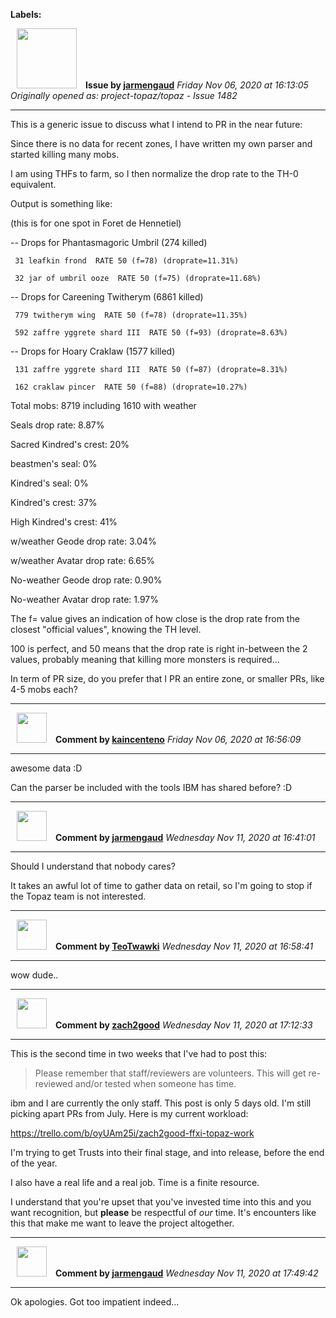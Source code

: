**Labels:**



<a href="https://github.com/jarmengaud"><img src="https://avatars3.githubusercontent.com/u/52013132?v=4" width="96" height="96" hspace="10"></img></a> **Issue by [jarmengaud](https://github.com/jarmengaud)**
_Friday Nov 06, 2020 at 16:13:05_
_Originally opened as: project-topaz/topaz - Issue 1482_

----

This is a generic issue to discuss what I intend to PR in the near future:

Since there is no data for recent zones, I have written my own parser and started killing many mobs.
I am using THFs to farm, so I then normalize the drop rate to the TH-0 equivalent.
Output is something like:
(this is for one spot in Foret de Hennetiel)

-- Drops for Phantasmagoric Umbril  (274 killed)
     31 leafkin frond  RATE 50 (f=78) (droprate=11.31%)
     32 jar of umbril ooze  RATE 50 (f=75) (droprate=11.68%)
-- Drops for Careening Twitherym  (6861 killed)
     779 twitherym wing  RATE 50 (f=78) (droprate=11.35%)
     592 zaffre yggrete shard III  RATE 50 (f=93) (droprate=8.63%)
-- Drops for Hoary Craklaw  (1577 killed)
     131 zaffre yggrete shard III  RATE 50 (f=87) (droprate=8.31%)
     162 craklaw pincer  RATE 50 (f=88) (droprate=10.27%)

 Total mobs: 8719    including 1610 with weather

Seals drop rate:  8.87%
   Sacred Kindred's crest:  20%
   beastmen's seal:  0%
   Kindred's seal:  0%
   Kindred's crest:  37%
   High Kindred's crest:  41%

w/weather Geode  drop rate: 3.04%
w/weather Avatar drop rate: 6.65%
No-weather Geode  drop rate: 0.90%
No-weather Avatar drop rate: 1.97%

The f= value gives an indication of how close is the drop rate from the closest "official values", knowing the TH level.
100 is perfect, and 50 means that the drop rate is right in-between the 2 values, probably meaning that killing more monsters is required...

In term of PR size, do you prefer that I PR an entire zone, or smaller PRs, like 4-5 mobs each?




----
<a href="https://github.com/kaincenteno"><img src="https://avatars3.githubusercontent.com/u/26943220?v=4" width="48" height="48" hspace="10"></img></a> **Comment by [kaincenteno](https://github.com/kaincenteno)**
_Friday Nov 06, 2020 at 16:56:09_

----

awesome data :D

Can the parser be included with the tools IBM has shared before? :D 


----
<a href="https://github.com/jarmengaud"><img src="https://avatars3.githubusercontent.com/u/52013132?v=4" width="48" height="48" hspace="10"></img></a> **Comment by [jarmengaud](https://github.com/jarmengaud)**
_Wednesday Nov 11, 2020 at 16:41:01_

----

Should I understand that nobody cares? 
It takes an awful lot of time to gather data on retail, so I'm going to stop if the Topaz team is not interested.


----
<a href="https://github.com/TeoTwawki"><img src="https://avatars0.githubusercontent.com/u/6871475?v=4" width="48" height="48" hspace="10"></img></a> **Comment by [TeoTwawki](https://github.com/TeoTwawki)**
_Wednesday Nov 11, 2020 at 16:58:41_

----

wow dude..


----
<a href="https://github.com/zach2good"><img src="https://avatars3.githubusercontent.com/u/1389729?v=4" width="48" height="48" hspace="10"></img></a> **Comment by [zach2good](https://github.com/zach2good)**
_Wednesday Nov 11, 2020 at 17:12:33_

----

This is the second time in two weeks that I've had to post this:

> Please remember that staff/reviewers are volunteers. This will get re-reviewed and/or tested when someone has time.

ibm and I are currently the only staff. This post is only 5 days old. I'm still picking apart PRs from July. Here is my current workload:
https://trello.com/b/oyUAm25i/zach2good-ffxi-topaz-work

I'm trying to get Trusts into their final stage, and into release, before the end of the year.

I also have a real life and a real job. Time is a finite resource. 

I understand that you're upset that you've invested time into this and you want recognition, but **please** be respectful of _our_ time. It's encounters like this that make me want to leave the project altogether. 



----
<a href="https://github.com/jarmengaud"><img src="https://avatars3.githubusercontent.com/u/52013132?v=4" width="48" height="48" hspace="10"></img></a> **Comment by [jarmengaud](https://github.com/jarmengaud)**
_Wednesday Nov 11, 2020 at 17:49:42_

----

Ok apologies. Got too impatient indeed...
